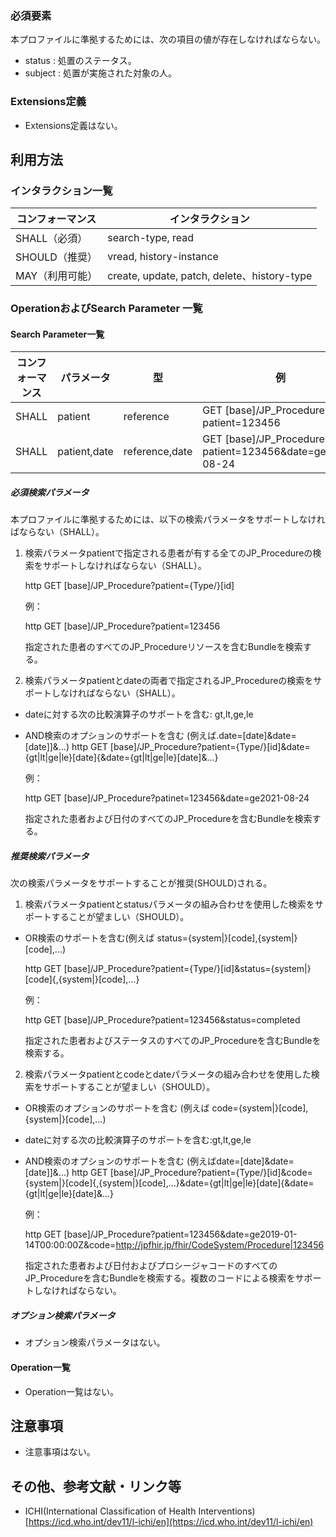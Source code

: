 ### 必須要素 
本プロファイルに準拠するためには、次の項目の値が存在しなければならない。

- status : 処置のステータス。
- subject : 処置が実施された対象の人。

### Extensions定義

- Extensions定義はない。

## 利用方法

### インタラクション一覧

| コンフォーマンス | インタラクション                            |
| ---------------- | ------------------------------------------- |
| SHALL（必須）   | search-type, read                           |
| SHOULD（推奨）  | vread, history-instance                     |
| MAY（利用可能） | create, update, patch, delete、history-type |

### OperationおよびSearch Parameter 一覧

#### Search Parameter一覧

| コンフォーマンス | パラメータ    | 型     | 例                                                           |
| ---------------- | ------------- | ------ | ------------------------------------------------------------ |
| SHALL            | patient    | reference  | GET [base]/JP_Procedure?patient=123456 |
| SHALL            | patient,date          | reference,date | GET [base]/JP_Procedure?patient=123456&date=ge2021-08-24 |


##### 必須検索パラメータ

本プロファイルに準拠するためには、以下の検索パラメータをサポートしなければならない（SHALL）。

1. 検索パラメータpatientで指定される患者が有する全てのJP_Procedureの検索をサポートしなければならない（SHALL）。

   http
   GET [base]/JP_Procedure?patient={Type/}[id]
   

   例：

   http
   GET [base]/JP_Procedure?patient=123456
   

   指定された患者のすべてのJP_Procedureリソースを含むBundleを検索する。

2. 検索パラメータpatientとdateの両者で指定されるJP_Procedureの検索をサポートしなければならない（SHALL）。

  * dateに対する次の比較演算子のサポートを含む: gt,lt,ge,le
  * AND検索のオプションのサポートを含む (例えば.date=[date]&date=[date]]&...)
    http
    GET [base]/JP_Procedure?patient={Type/}[id]&date={gt|lt|ge|le}[date]{&date={gt|lt|ge|le}[date]&...}
    

    例：

    http
    GET [base]/JP_Procedure?patinet=123456&date=ge2021-08-24
    

    指定された患者および日付のすべてのJP_Procedureを含むBundleを検索する。


##### 推奨検索パラメータ

次の検索パラメータをサポートすることが推奨(SHOULD)される。

1. 検索パラメータpatientとstatusパラメータの組み合わせを使用した検索をサポートすることが望ましい（SHOULD）。
  * OR検索のサポートを含む(例えば status={system|}[code],{system|}[code],...)

    http
    GET [base]/JP_Procedure?patient={Type/}[id]&status={system|}[code]{,{system|}[code],...}
    

    例：

    http
    GET [base]/JP_Procedure?patient=123456&status=completed
    

    指定された患者およびステータスのすべてのJP_Procedureを含むBundleを検索する。

2. 検索パラメータpatientとcodeとdateパラメータの組み合わせを使用した検索をサポートすることが望ましい（SHOULD）。
  * OR検索のオプションのサポートを含む (例えば code={system|}[code],{system|}[code],...)
  * dateに対する次の比較演算子のサポートを含む:gt,lt,ge,le
  * AND検索のオプションのサポートを含む (例えばdate=[date]&date=[date]]&...)
    http
    GET [base]/JP_Procedure?patient={Type/}[id]&code={system|}[code]{,{system|}[code],...}&date={gt|lt|ge|le}[date]{&date={gt|lt|ge|le}[date]&...}
    

    例：

    http
    GET [base]/JP_Procedure?patient=123456&date=ge2019-01-14T00:00:00Z&code=http://jpfhir.jp/fhir/CodeSystem/Procedure|123456
    

    指定された患者および日付およびプロシージャコードのすべてのJP_Procedureを含むBundleを検索する。複数のコードによる検索をサポートしなければならない。

##### オプション検索パラメータ 

- オプション検索パラメータはない。

#### Operation一覧

- Operation一覧はない。

## 注意事項

- 注意事項はない。

## その他、参考文献・リンク等

- ICHI(International Classification of Health Interventions) [https://icd.who.int/dev11/l-ichi/en](https://icd.who.int/dev11/l-ichi/en)

